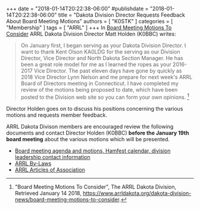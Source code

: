 +++
date = "2018-01-14T20:22:38-06:00"
#publishdate = "2018-01-14T20:22:38-06:00"
title = "Dakota Division Director Requests Feedback About Board Meeting Motions"
authors = [ "K0STK" ]
categories = [ "Membership" ]
tags = [ "ARRL" ]
+++
In 
[Board Meeting Motions To
Consider](https://www.arrldakota.org/dakota-division-news/board-meeting-motions-to-consider)
ARRL Dakota Division Director Matt Holden (K0BBC) writes:

>On January first, I began serving as your Dakota Division Director.  I want
>to thank Kent Olson KA0LDG for the serving as our Division Director, Vice
>Director and North Dakota Section Manager.  He has been a great role model
>for me as I learned the ropes as your 2016-2017 Vice Director. The past
>eleven days have gone by quickly as 2018 Vice Director Lynn Nelson and me
>prepare for next week's ARRL Board of Directors meeting in
>Connecticut.  I have completed my review of the motions being proposed to
>date, which have been posted to the Division web site so you can form your
>own opinions. [^1]

Director Holden goes on to discuss his positions concerning the various
motions and requests member feedback.

ARRL Dakota Divison members are encouraged review the following
documents and contact Director Holden (K0BBC) **before the January 19th
board meeting** about the various motions which will be presented.

* [Board meeting agenda and motions, Hamfest calendar, division leadership contact information](http://www.arrldakota.org/documents.html)
* [ARRL By-Laws](http://www.arrl.org/arrl-by-laws)
* [ARRL Articles of Association](http://www.arrl.org/arrl-articles-of-association)

<!--more-->

[^1]: "Board Meeting Motions To Consider", The ARRL Dakota Division, Retrieved January 14 2018, https://www.arrldakota.org/dakota-division-news/board-meeting-motions-to-consider.
